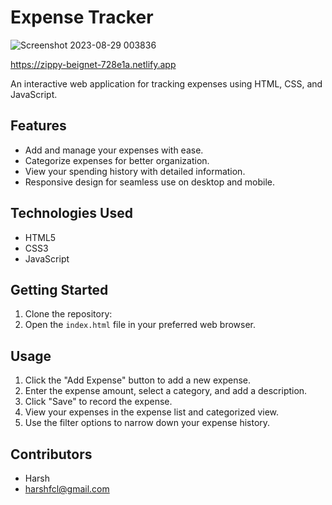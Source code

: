 # Expense Tracker


![Screenshot 2023-08-29 003836](https://github.com/harsh-pip-1404/WiseWallet/assets/77572598/d6b3e468-7388-40ec-a965-b28c515c2cf9)

https://zippy-beignet-728e1a.netlify.app

An interactive web application for tracking expenses using HTML, CSS, and JavaScript.

## Features

- Add and manage your expenses with ease.
- Categorize expenses for better organization.
- View your spending history with detailed information.
- Responsive design for seamless use on desktop and mobile.

## Technologies Used

- HTML5
- CSS3
- JavaScript

## Getting Started

1. Clone the repository:
2. Open the `index.html` file in your preferred web browser.

## Usage

1. Click the "Add Expense" button to add a new expense.
2. Enter the expense amount, select a category, and add a description.
3. Click "Save" to record the expense.
4. View your expenses in the expense list and categorized view.
5. Use the filter options to narrow down your expense history.

## Contributors

- Harsh
- harshfcl@gmail.com
